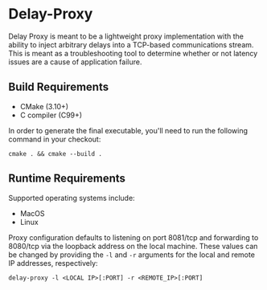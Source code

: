 # Delay-Proxy

Delay Proxy is meant to be a lightweight proxy implementation with the ability
to inject arbitrary delays into a TCP-based communications stream. This is meant
as a troubleshooting tool to determine whether or not latency issues are a cause
of application failure.

## Build Requirements

* CMake (3.10+)
* C compiler (C99+)

In order to generate the final executable, you'll need to run the following
command in your checkout:

`cmake . && cmake --build .`

## Runtime Requirements

Supported operating systems include:

* MacOS
* Linux

Proxy configuration defaults to listening on port 8081/tcp and forwarding to
8080/tcp via the loopback address on the local machine. These values can be
changed by providing the `-l` and `-r` arguments for the local and remote IP
addresses, respectively:

`delay-proxy -l <LOCAL IP>[:PORT] -r <REMOTE_IP>[:PORT]`
